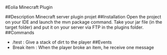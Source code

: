 #Eolia Minecraft Plugin

##Description
Minecraft server plugin projet
##Installation
Open the project on your IDE and launch the mvn package command.
Take your jar file (in the target folder) and put it on your server via FTP in the plugins folder.
##Commands
- /test : Give a stack of dirt to the player
##Events
- Break item : When the player broke an item, he receive one message
